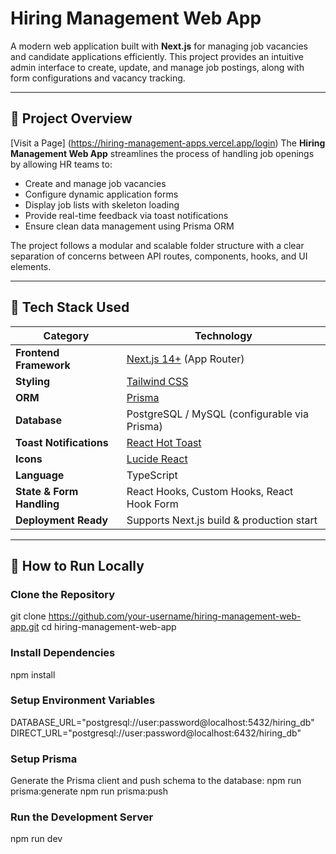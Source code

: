 # Hiring Management Web App

A modern web application built with **Next.js** for managing job vacancies and candidate applications efficiently.
This project provides an intuitive admin interface to create, update, and manage job postings, along with form configurations and vacancy tracking.

---

## 🚀 Project Overview

[Visit a Page] (https://hiring-management-apps.vercel.app/login)
The **Hiring Management Web App** streamlines the process of handling job openings by allowing HR teams to:

- Create and manage job vacancies
- Configure dynamic application forms
- Display job lists with skeleton loading
- Provide real-time feedback via toast notifications
- Ensure clean data management using Prisma ORM

The project follows a modular and scalable folder structure with a clear separation of concerns between API routes, components, hooks, and UI elements.

---

## 🧰 Tech Stack Used

| Category | Technology |
|-----------|-------------|
| **Frontend Framework** | [Next.js 14+](https://nextjs.org/) (App Router) |
| **Styling** | [Tailwind CSS](https://tailwindcss.com/) |
| **ORM** | [Prisma](https://www.prisma.io/) |
| **Database** | PostgreSQL / MySQL (configurable via Prisma) |
| **Toast Notifications** | [React Hot Toast](https://react-hot-toast.com/) |
| **Icons** | [Lucide React](https://lucide.dev/icons) |
| **Language** | TypeScript |
| **State & Form Handling** | React Hooks, Custom Hooks, React Hook Form |
| **Deployment Ready** | Supports Next.js build & production start |

---
## 🧩 How to Run Locally

### Clone the Repository

git clone https://github.com/your-username/hiring-management-web-app.git
cd hiring-management-web-app

### Install Dependencies

npm install

### Setup Environment Variables

DATABASE_URL="postgresql://user:password@localhost:5432/hiring_db"
DIRECT_URL="postgresql://user:password@localhost:6432/hiring_db"

### Setup Prisma

Generate the Prisma client and push schema to the database:
npm run prisma:generate
npm run prisma:push

### Run the Development Server

npm run dev
